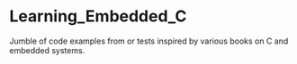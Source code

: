 # Learning_Embedded_C
Jumble of code examples from or tests inspired by various books on C and embedded systems.
